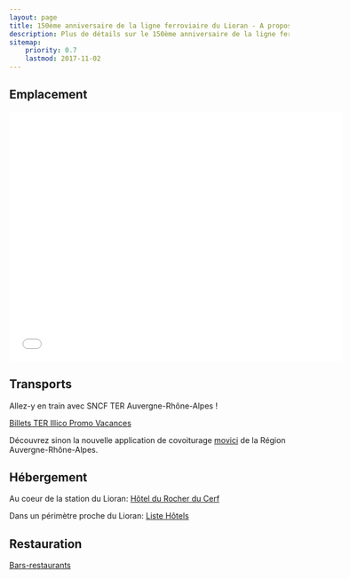 ```yaml
---
layout: page
title: 150ème anniversaire de la ligne ferroviaire du Lioran - A propos
description: Plus de détails sur le 150ème anniversaire de la ligne ferroviaire du Lioran 
sitemap:
    priority: 0.7
    lastmod: 2017-11-02
---
```


## Emplacement

<center>
  <iframe src="{{ site.map.lioran_url }}" width="600" height="450" frameborder="0" style="border:0" allowfullscreen></iframe>
</center>

## Transports

Allez-y en train avec SNCF TER Auvergne-Rhône-Alpes !

[Billets TER Illico Promo Vacances](https://goo.gl/HMVJh1)

Découvrez sinon la nouvelle application de covoiturage [movici](https://movici.auvergnerhonealpes.fr/) de la Région Auvergne-Rhône-Alpes.

## Hébergement

Au coeur de la station du Lioran: [Hôtel du Rocher du Cerf](http://www.lerocherducerf.com/fr)

Dans un périmètre proche du Lioran: [Liste Hôtels](http://www.lelioran.com/liste-hotels.html) 

## Restauration

[Bars-restaurants](http://www.lelioran.com/bars-restaurants.html)
